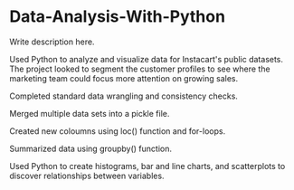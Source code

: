 # Data-Analysis-With-Python
Write description here.

Used Python to analyze and visualize data for Instacart's public datasets. The project looked to segment the customer profiles to see where the marketing team could focus more attention on growing sales.

Completed standard data wrangling and consistency checks.

Merged multiple data sets into a pickle file.

Created new coloumns using loc() function and for-loops.

Summarized data using groupby() function.

Used Python to create histograms, bar and line charts, and scatterplots to discover relationships between variables.
